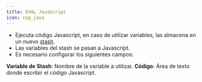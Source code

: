 ```yaml
---
title: EVAL JavaScript
icon: cog_java
---
```

* Ejecuta código Javascript, en caso de utilizar variables, las almacena en un nuevo [stash](concepts/stash).
* Las variables del stash se pasan a Javascript.
* Es necesario configurar los siguientes campos:

**Variable de Stash**: Nombre de la variable a utilizar.
**Código**: Área de texto donde escribir el código Javascript.